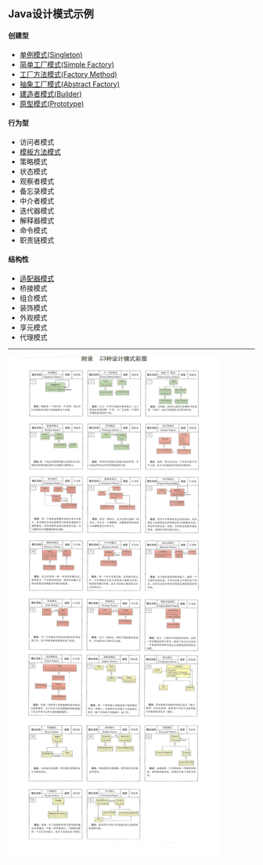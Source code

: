 ## Java设计模式示例

#### 创建型

- [单例模式(Singleton)](/src/main/java/com/example/create/singleton)
- [简单工厂模式(Simple Factory)](/src/main/java/com/example/create/simple_factory)
- [工厂方法模式(Factory Method)](/src/main/java/com/example/create/factory_method)
- [抽象工厂模式(Abstract Factory)](/src/main/java/com/example/create/abstract_factory)
- [建造者模式(Builder)](/src/main/java/com/example/create/builder)
- [原型模式(Prototype)](/src/main/java/com/example/create/prototype)

#### 行为型

- 访问者模式
- [模板方法模式](/src/main/java/com/example/behavior/template_method)
- 策略模式
- 状态模式
- 观察者模式
- 备忘录模式
- 中介者模式
- 迭代器模式
- 解释器模式
- 命令模式
- 职责链模式

#### 结构性

- [适配器模式](/src/main/java/com/example/structure/adapter)
- 桥接模式
- 组合模式
- 装饰模式
- 外观模式
- 享元模式
- 代理模式

---

![](/design-pattern.jpg)